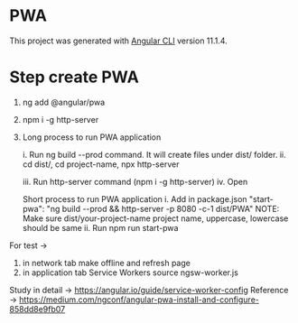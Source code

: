 # PWA

This project was generated with [Angular CLI](https://github.com/angular/angular-cli) version 11.1.4.

# Step create PWA
1. ng add @angular/pwa
2. npm i -g http-server
3.  Long process to run PWA application

    i. Run ng build --prod command. It will create files under dist/ folder.
    ii. cd dist/, cd project-name, npx http-server

    iii. Run http-server command (npm i -g http-server)
    iv. Open

    Short process to run PWA application
       i.  Add in package.json
        "start-pwa": "ng build --prod && http-server -p 8080 -c-1 dist/PWA"
    NOTE: Make sure dist/your-project-name  project name, uppercase, lowercase should be same
       ii. Run
        npm run start-pwa

For test ->
1. in network tab make offline and refresh page
2. in application tab Service Workers
    source ngsw-worker.js

 Study in detail -> https://angular.io/guide/service-worker-config
    Reference ->     https://medium.com/ngconf/angular-pwa-install-and-configure-858dd8e9fb07